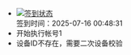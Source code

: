 - [![签到状态](https://github.com/womade/Cloud189-Actions/actions/workflows/main.yml/badge.svg?branch=main)](https://github.com/womade/Cloud189-Actions/actions/workflows/main.yml) <br> 签到时间：2025-07-16 00:48:31
- 开始执行帐号1
- 设备ID不存在，需要二次设备校验
